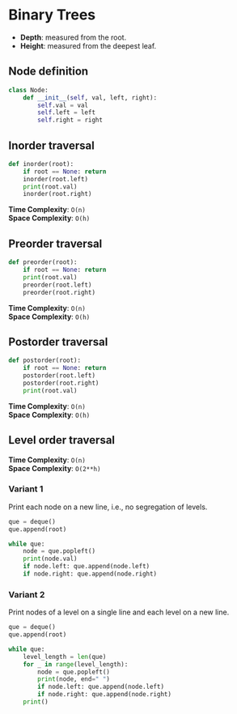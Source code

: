 # Binary Trees

- **Depth**: measured from the root.
- **Height**: measured from the deepest leaf.

## Node definition

```python
class Node:
    def __init__(self, val, left, right):
        self.val = val
        self.left = left
        self.right = right
```

## Inorder traversal

```python
def inorder(root):
    if root == None: return
    inorder(root.left)
    print(root.val)
    inorder(root.right)
```

**Time Complexity**: `O(n)`  
**Space Complexity**: `O(h)`

## Preorder traversal

```python
def preorder(root):
    if root == None: return
    print(root.val)
    preorder(root.left)
    preorder(root.right)
```

**Time Complexity**: `O(n)`  
**Space Complexity**: `O(h)`

## Postorder traversal

```python
def postorder(root):
    if root == None: return
    postorder(root.left)
    postorder(root.right)
    print(root.val)
```

**Time Complexity**: `O(n)`  
**Space Complexity**: `O(h)`

## Level order traversal

**Time Complexity**: `O(n)`  
**Space Complexity**: `O(2**h)`

### Variant 1

Print each node on a new line, i.e., no segregation of levels.

```python
que = deque()
que.append(root)

while que:
    node = que.popleft()
    print(node.val)
    if node.left: que.append(node.left)
    if node.right: que.append(node.right)
```

### Variant 2

Print nodes of a level on a single line and each level on a new line.

```python
que = deque()
que.append(root)

while que:
    level_length = len(que)
    for _ in range(level_length):
        node = que.popleft()
        print(node, end=" ")
        if node.left: que.append(node.left)
        if node.right: que.append(node.right)
    print()
```
